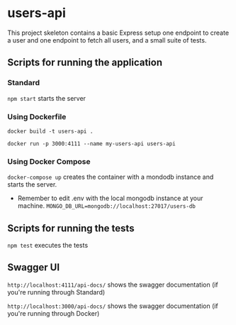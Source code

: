 # users-api

This project skeleton contains a basic Express setup one endpoint to create a user and one endpoint to fetch all users, and a small suite of tests.

## Scripts for running the application

### Standard
`npm start` starts the server


### Using Dockerfile
`docker build -t users-api .`

`docker run -p 3000:4111 --name my-users-api users-api`

### Using Docker Compose
`docker-compose up` creates the container with a mondodb instance and starts the server.

* Remember to edit .env with the local mongodb instance at your machine.
`MONGO_DB_URL=mongodb://localhost:27017/users-db`

## Scripts for running the tests
`npm test` executes the tests

## Swagger UI
`http://localhost:4111/api-docs/` shows the swagger documentation (if you're running through Standard)

`http://localhost:3000/api-docs/` shows the swagger documentation  (if you're running through Docker)
